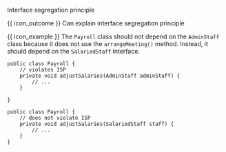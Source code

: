 <span id="title">Interface segregation principle</span>

<span id="prereqs"></span>

<span id="outcomes">{{ icon_outcome }} Can explain interface segregation principle</span>

<div id="body">

<box type="definition" seamless>
<include src="../../common/definitions.md#def-interface-segregation-principle" trim />
</box>

<box>

{{ icon_example }} The `Payroll` class should not depend on the `AdminStaff` class because it does not use the `arrangeMeeting()` method. Instead, it should depend on the `SalariedStaff` interface.

```java{highlight-lines="2"}
public class Payroll {
    // violates ISP
    private void adjustSalaries(AdminStaff adminStaff) {
        // ...
    }

}
```

```java{highlight-lines="2"}
public class Payroll {
    // does not violate ISP
    private void adjustSalaries(SalariedStaff staff) {
        // ...
    }
}
```

<pic src="{{baseUrl}}/principles/interfaceSegregationPrinciple/images/payroll.png" height="200" />
<p/>

</box>

</div>

<div id="extras">
</div>
